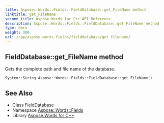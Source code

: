 ```yaml
---
title: Aspose::Words::Fields::FieldDatabase::get_FileName method
linktitle: get_FileName
second_title: Aspose.Words for C++ API Reference
description: Aspose::Words::Fields::FieldDatabase::get_FileName method. Gets the complete path and file name of the database in C++.
type: docs
weight: 300
url: /cpp/aspose.words.fields/fielddatabase/get_filename/
---
```

## FieldDatabase::get_FileName method


Gets the complete path and file name of the database.

```cpp
System::String Aspose::Words::Fields::FieldDatabase::get_FileName()
```

## See Also

* Class [FieldDatabase](../)
* Namespace [Aspose::Words::Fields](../../)
* Library [Aspose.Words for C++](../../../)
